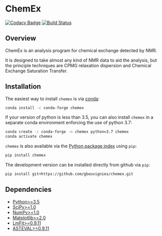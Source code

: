 ChemEx
======

[![Codacy Badge](https://api.codacy.com/project/badge/Grade/da6be0c1863c4655b1ee15006bc90f36)](https://app.codacy.com/app/gbouvignies/chemex?utm_source=github.com&utm_medium=referral&utm_content=gbouvignies/chemex&utm_campaign=Badge_Grade_Dashboard)
[![Build Status](https://travis-ci.org/gbouvignies/chemex.svg?branch=develop)](https://travis-ci.org/gbouvignies/chemex)


Overview
---------

ChemEx is an analysis program for chemical exchange detected by NMR.

It is designed to take almost any kind of NMR data to aid the analysis,
but the principle techniques are CPMG relaxation dispersion and Chemical
Exchange Saturation Transfer.

Installation
------------

The easiest way to install `chemex` is via [conda](http://conda.pydata.org):
```bash
conda install -c conda-forge chemex
```
If your version of python is less than 3.5, you can also install `chemex` in a separate conda environment enforcing the use of python 3.7:
```bash
conda create -c conda-forge -n chemex python=3.7 chemex
conda activate chemex
```
`chemex` is also available via the [Python package index](https://pypi.python.org/pypi/chemex) using `pip`:
```bash
pip install chemex
```
The development version can be installed directly from github via `pip`:
```bash
pip install git+https://github.com/gbouvignies/chemex.git
```

Dependencies
------------

  * [Python>=3.5](https://www.python.org/downloads/)
  * [SciPy>=1.0](https://www.scipy.org/install.html)
  * [NumPy>=1.0](https://www.scipy.org/scipylib/download.html)
  * [Matplotlib>=2.0](http://matplotlib.org/users/installing.html)
  * [LmFit>=0.9.11](https://lmfit.github.io/lmfit-py/)
  * [ASTEVAL>=0.9.11](https://github.com/newville/asteval)

